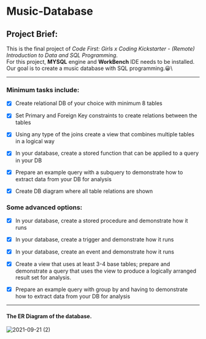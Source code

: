 # Music-Database

## Project Brief:

This is the final project of _Code First: Girls x Coding Kickstarter - (Remote) Introduction to Data and SQL Programming_. \
For this project, **MYSQL** engine and **WorkBench** IDE needs to be installed. \
Our goal is to create a music database with SQL programming.:grinning:\

- - - -- - - -

### Minimum tasks include:

- [x] Create relational DB of your choice with minimum 8 tables

- [x] Set Primary and Foreign Key constraints to create relations between the tables

- [x] Using any type of the joins create a view that combines multiple tables in a logical way

- [x] In your database, create a stored function that can be applied to a query in your DB

- [x] Prepare an example query with a subquery to demonstrate how to extract data from your DB for analysis

- [x] Create DB diagram where all table relations are shown


### Some advanced options:

- [x] In your database, create a stored procedure and demonstrate how it runs

- [x] In your database, create a trigger and demonstrate how it runs

- [x] In your database, create an event and demonstrate how it runs

- [x] Create a view that uses at least 3-4 base tables; prepare and demonstrate a query that uses the view to produce a logically arranged result set for analysis.

- [x] Prepare an example query with group by and having to demonstrate how to extract data from your DB for analysis

- - - -- - - -

#### The ER Diagram of the database. ####
![2021-09-21 (2)](https://user-images.githubusercontent.com/67553615/134212066-3e8fc9c1-ede3-498b-8b93-b292072dfc92.png)



